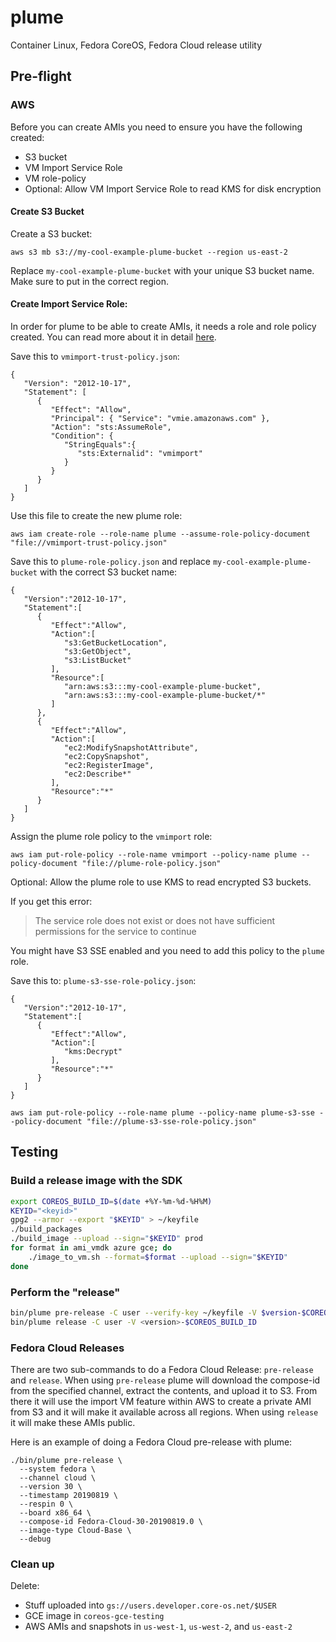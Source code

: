 # plume

Container Linux, Fedora CoreOS, Fedora Cloud release utility

## Pre-flight

### AWS

Before you can create AMIs you need to ensure you have the following created:

* S3 bucket
* VM Import Service Role
* VM role-policy
* Optional: Allow VM Import Service Role to read KMS for disk encryption

#### Create S3 Bucket

Create a S3 bucket:

`aws s3 mb s3://my-cool-example-plume-bucket --region us-east-2`

Replace `my-cool-example-plume-bucket` with your unique S3 bucket name. Make sure to put in the correct region.

#### Create Import Service Role:

In order for plume to be able to create AMIs, it needs a role and role policy created. You can read more about it in detail [here](
https://docs.aws.amazon.com/vm-import/latest/userguide/vmimport-image-import.html#import-vm).

Save this to `vmimport-trust-policy.json`:

```
{
   "Version": "2012-10-17",
   "Statement": [
      {
         "Effect": "Allow",
         "Principal": { "Service": "vmie.amazonaws.com" },
         "Action": "sts:AssumeRole",
         "Condition": {
            "StringEquals":{
               "sts:Externalid": "vmimport"
            }
         }
      }
   ]
}

```

Use this file to create the new plume role:

`aws iam create-role --role-name plume --assume-role-policy-document "file://vmimport-trust-policy.json"`


Save this to `plume-role-policy.json` and replace `my-cool-example-plume-bucket` with the correct S3 bucket name:

```
{
   "Version":"2012-10-17",
   "Statement":[
      {
         "Effect":"Allow",
         "Action":[
            "s3:GetBucketLocation",
            "s3:GetObject",
            "s3:ListBucket"
         ],
         "Resource":[
            "arn:aws:s3:::my-cool-example-plume-bucket",
            "arn:aws:s3:::my-cool-example-plume-bucket/*"
         ]
      },
      {
         "Effect":"Allow",
         "Action":[
            "ec2:ModifySnapshotAttribute",
            "ec2:CopySnapshot",
            "ec2:RegisterImage",
            "ec2:Describe*"
         ],
         "Resource":"*"
      }
   ]
}
```

Assign the plume role policy to the `vmimport` role:

`aws iam put-role-policy --role-name vmimport --policy-name plume --policy-document "file://plume-role-policy.json"`

Optional: Allow the plume role to use KMS to read encrypted S3 buckets.

If you get this error:

> The service role <vmimport> does not exist or does not have sufficient permissions for the service to continue

You might have S3 SSE enabled and you need to add this policy to the `plume` role.

Save this to: `plume-s3-sse-role-policy.json`:

```
{
   "Version":"2012-10-17",
   "Statement":[
      {
         "Effect":"Allow",
         "Action":[
            "kms:Decrypt"
         ],
         "Resource":"*"
      }
   ]
}

```

`aws iam put-role-policy --role-name plume --policy-name plume-s3-sse --policy-document "file://plume-s3-sse-role-policy.json"`


## Testing

### Build a release image with the SDK

```sh
export COREOS_BUILD_ID=$(date +%Y-%m-%d-%H%M)
KEYID="<keyid>"
gpg2 --armor --export "$KEYID" > ~/keyfile
./build_packages
./build_image --upload --sign="$KEYID" prod
for format in ami_vmdk azure gce; do
    ./image_to_vm.sh --format=$format --upload --sign="$KEYID"
done
```

### Perform the "release"

```sh
bin/plume pre-release -C user --verify-key ~/keyfile -V $version-$COREOS_BUILD_ID
bin/plume release -C user -V <version>-$COREOS_BUILD_ID
```

### Fedora Cloud Releases

There are two sub-commands to do a Fedora Cloud Release: `pre-release` and `release`. When using `pre-release` plume will download the compose-id from the specified channel, extract the contents, and upload it to S3. From there it will use the import VM feature within AWS to create a private AMI from S3 and it will make it available across all regions. When using `release` it will make these AMIs public.

Here is an example of doing a Fedora Cloud pre-release with plume:

```
./bin/plume pre-release \
  --system fedora \
  --channel cloud \
  --version 30 \
  --timestamp 20190819 \
  --respin 0 \
  --board x86_64 \
  --compose-id Fedora-Cloud-30-20190819.0 \
  --image-type Cloud-Base \
  --debug
```

### Clean up

Delete:

- Stuff uploaded into `gs://users.developer.core-os.net/$USER`
- GCE image in `coreos-gce-testing`
- AWS AMIs and snapshots in `us-west-1`, `us-west-2`, and `us-east-2`
